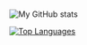 ### 

<!--
**camelwater/camelwater** is a ✨ _special_ ✨ repository because its `README.md` (this file) appears on your GitHub profile.

Here are some ideas to get you started:

- 🔭 I’m currently working on ...
- 🌱 I’m currently learning ...
- 👯 I’m looking to collaborate on ...
- 🤔 I’m looking for help with ...
- 💬 Ask me about ...
- 📫 How to reach me: ...
- 😄 Pronouns: ...
- ⚡ Fun fact: ...
-->

![My GitHub stats](https://github-readme-stats.vercel.app/api?username=camelwater&show_icons=true&theme=radical&count_private=True&hide_rank=True&hide_border=True)

[![Top Languages](https://github-readme-stats.vercel.app/api/top-langs/?username=camelwater&layout=compact&bg_color=141321&text_color=98e4de&title_color=fd418d&hide_border=True)](https://github.com/anuraghazra/github-readme-stats)
